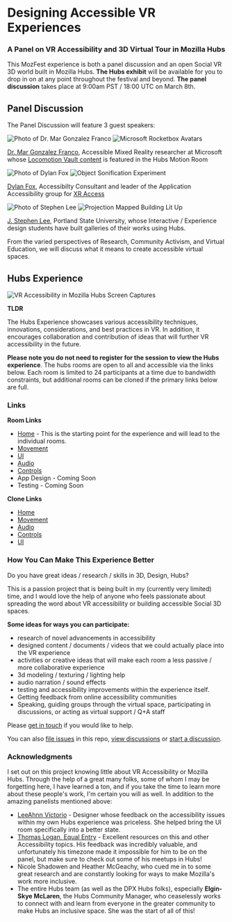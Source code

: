 # Designing Accessible VR Experiences

### A Panel on VR Accessibility and 3D Virtual Tour in Mozilla Hubs

This MozFest experience is both a panel discussion and an open Social VR 3D world built in Mozilla Hubs. **The Hubs exhibit** will be available for you to drop in on at any point throughout the festival and beyond. **The panel discussion** takes place at 9:00am PST / 18:00 UTC on March 8th.

## Panel Discussion

The Panel Discussion will feature 3 guest speakers:

![Photo of Dr. Mar Gonzalez Franco](https://raw.githubusercontent.com/heaversm/mozfestaccess/gh-pages/assets/img/margonzalezfranco-sm.jpg)
![Microsoft Rocketbox Avatars](https://raw.githubusercontent.com/heaversm/mozfestaccess/gh-pages/assets/img/mar-work.jpg)

[Dr. Mar Gonzalez Franco](https://www.microsoft.com/en-us/research/people/margon/), Accessible Mixed Reality researcher at Microsoft whose [Locomotion Vault content](https://locomotionvault.github.io/) is featured in the Hubs Motion Room

![Photo of Dylan Fox](https://raw.githubusercontent.com/heaversm/mozfestaccess/gh-pages/assets/img/dylanfox-sm.jpg)
![Object Sonification Experiment](https://raw.githubusercontent.com/heaversm/mozfestaccess/gh-pages/assets/img/dylan-work.jpg)

[Dylan Fox](https://drfoxdesign.com/), Accessibilty Consultant and leader of the Application Accessibility group for [XR Access](https://xraccess.org/)

![Photo of Stephen Lee](https://raw.githubusercontent.com/heaversm/mozfestaccess/gh-pages/assets/img/stephenlee-sm.jpg)
![Projection Mapped Building Lit Up](https://raw.githubusercontent.com/heaversm/mozfestaccess/gh-pages/assets/img/stephenlee-work.jpg)

[J. Stephen Lee](https://jstephenlee.cargo.site/), Portland State University, whose Interactive / Experience design students have built galleries of their works using Hubs.

From the varied perspectives of Research, Community Activism, and Virtual Education, we will discuss what it means to create accessible virtual spaces.

## Hubs Experience

![VR Accessibility in Mozilla Hubs Screen Captures](https://raw.githubusercontent.com/heaversm/mozfestaccess/gh-pages/assets/img/mozaccess.gif)

**TLDR**

The Hubs Experience showcases various accessibility techniques, innovations, considerations, and best practices in VR. In addition, it encourages collaboration and contribution of ideas that will further VR accessibility in the future.

**Please note you do not need to register for the session to view the Hubs experience**. The hubs rooms are open to all and accessible via the links below. Each room is limited to 24 participants at a time due to bandwidth constraints, but additional rooms can be cloned if the primary links below are full.

### Links

**Room Links**

- [Home](https://hubs.mozilla.com/MvPSJJQ/mozfest-vr-accessibility) - This is the starting point for the experience and will lead to the individual rooms.
- [Movement](https://hubs.mozilla.com/rrHKXLN/mozfest-vr-accessibility-movement)
- [UI](https://hubs.mozilla.com/Pz7LyUJ/mozfest-vr-accessibility-ui)
- [Audio](https://hubs.mozilla.com/bgCBCLA/mozfest-vr-accessibility-audio)
- [Controls](https://hubs.mozilla.com/4SpqZKT/mozfest-vr-accessibility-controls)
- App Design - Coming Soon
- Testing - Coming Soon

**Clone Links**

- [Home](https://hubs.mozilla.com/scenes/reMD582)
- [Movement](https://hubs.mozilla.com/scenes/ya4qXQN)
- [Audio](https://hubs.mozilla.com/scenes/ZfxHDyp)
- [Controls](https://hubs.mozilla.com/scenes/DgpqKVZ)
- [UI](https://hubs.mozilla.com/scenes/UUuyynG)

### How You Can Make This Experience Better

Do you have great ideas / research / skills in 3D, Design, Hubs?

This is a passion project that is being built in my (currently very limited) time, and I would love the help of anyone who feels passionate about spreading the word about VR accessibility or building accessible Social 3D spaces.

**Some ideas for ways you can participate:**

- research of novel advancements in accessibility
- designed content / documents / videos that we could actually place into the VR experience
- activities or creative ideas that will make each room a less passive / more collaborative experience
- 3d modeling / texturing / lighting help
- audio narration / sound effects
- testing and accessibility improvements within the experience itself.
- Getting feedback from online accessibility communities
- Speaking, guiding groups through the virtual space, participating in discussions, or acting as virtual support / Q+A staff

Please [get in touch](mailto:mheavers@mozilla.com) if you would like to help.

You can also [file issues](https://github.com/heaversm/mozfestaccess/issues/new/choose) in this repo, [view discussions](https://github.com/heaversm/mozfestaccess/discussions) or [start a discussion](https://github.com/heaversm/mozfestaccess/discussions/new).

### Acknowledgments

I set out on this project knowing little about VR Accessibility or Mozilla Hubs. Through the help of a great many folks, some of whom I may be forgetting here, I have learned a ton, and if you take the time to learn more about these people's work, I'm certain you will as well. In addition to the amazing panelists mentioned above:

- [LeeAhnn Victorio](https://www.linkedin.com/in/leeahnn-victorio-6785ab16b/) - Designer whose feedback on the accessibility issues within my own Hubs experience was priceless. She helped bring the UI room specifically into a better state.
- [Thomas Logan, Equal Entry](https://equalentry.com/about/) - Excellent resources on this and other Accessibility topics. His feedback was incredibly valuable, and unfortunately his timezone made it impossible for him to be on the panel, but make sure to check out some of his meetups in Hubs!
- Nicole Shadowen and Heather McGeachy, who cued me in to some great research and are constantly looking for ways to make Mozilla's work more inclusive.
- The entire Hubs team (as well as the DPX Hubs folks), especially **Elgin-Skye McLaren**, the Hubs Community Manager, who ceaselessly works to connect with and learn from everyone in the greater community to make Hubs an inclusive space. She was the start of all of this!

